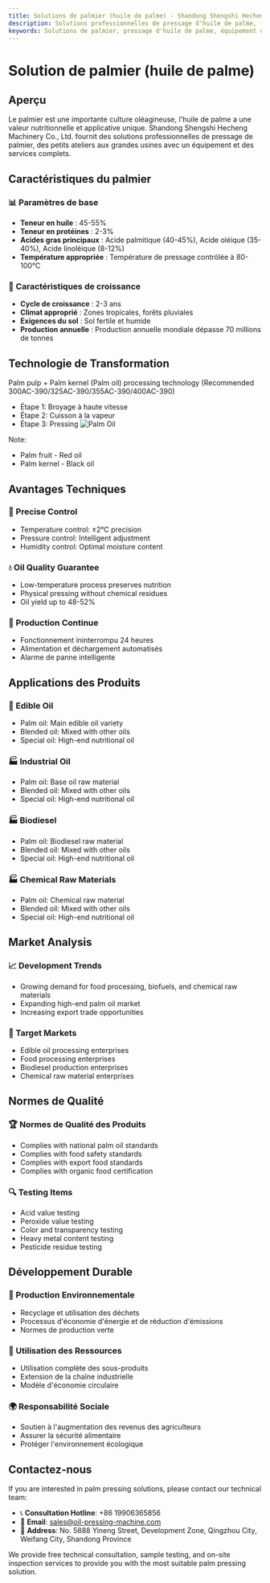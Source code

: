 ```yaml
---
title: Solutions de palmier (huile de palme) - Shandong Shengshi Hecheng Machinery Co., Ltd.
description: Solutions professionnelles de pressage d'huile de palme, fournissant des équipements et services techniques de transformation d'huile de palme, teneur en huile 45-55%, utilisant un processus de pressage approprié pour mettre en valeur les applications industrielles, répondant aux besoins différents des petits ateliers aux grandes usines.
keywords: Solutions de palmier, pressage d'huile de palme, équipement de transformation de palmier, ligne de production d'huile de palme, presse à huile de palme, extraction d'huile de palme, transformation de graines oléagineuses de palmier, équipement de pressage d'huile de palme, équipement de production d'huile de palme, usine de transformation d'huile de palme
---
```


# Solution de palmier (huile de palme)

## Aperçu

Le palmier est une importante culture oléagineuse, l'huile de palme a une valeur nutritionnelle et applicative unique. Shandong Shengshi Hecheng Machinery Co., Ltd. fournit des solutions professionnelles de pressage de palmier, des petits ateliers aux grandes usines avec un équipement et des services complets.

## Caractéristiques du palmier

### 📊 Paramètres de base
- **Teneur en huile** : 45-55%
- **Teneur en protéines** : 2-3%
- **Acides gras principaux** : Acide palmitique (40-45%), Acide oléique (35-40%), Acide linoléique (8-12%)
- **Température appropriée** : Température de pressage contrôlée à 80-100℃

### 🌱 Caractéristiques de croissance
- **Cycle de croissance** : 2-3 ans
- **Climat approprié** : Zones tropicales, forêts pluviales
- **Exigences du sol** : Sol fertile et humide
- **Production annuelle** : Production annuelle mondiale dépasse 70 millions de tonnes

## Technologie de Transformation

Palm pulp + Palm kernel (Palm oil) processing technology (Recommended 300AC-390/325AC-390/355AC-390/400AC-390)
 + Étape 1: Broyage à haute vitesse
 + Étape 2: Cuisson à la vapeur
 + Étape 3: Pressing
![Palm Oil](/images/棕榈果肉_棕榈仁热榨工艺_Hot%20pressing%20process%20of%20palm%20pulp_palm%20kernel_.png)

Note:
 + Palm fruit - Red oil   
 + Palm kernel - Black oil

## Avantages Techniques

### 🎯 Precise Control
- Temperature control: ±2℃ precision
- Pressure control: Intelligent adjustment
- Humidity control: Optimal moisture content

### 💧 Oil Quality Guarantee
- Low-temperature process preserves nutrition
- Physical pressing without chemical residues
- Oil yield up to 48-52%

### 🔄 Production Continue
- Fonctionnement ininterrompu 24 heures
- Alimentation et déchargement automatisés
- Alarme de panne intelligente

## Applications des Produits

### 🍳 Edible Oil
- Palm oil: Main edible oil variety
- Blended oil: Mixed with other oils
- Special oil: High-end nutritional oil

### 🏭 Industrial Oil
- Palm oil: Base oil raw material
- Blended oil: Mixed with other oils
- Special oil: High-end nutritional oil

### 🏭 Biodiesel
- Palm oil: Biodiesel raw material
- Blended oil: Mixed with other oils
- Special oil: High-end nutritional oil

### 🏭 Chemical Raw Materials
- Palm oil: Chemical raw material
- Blended oil: Mixed with other oils
- Special oil: High-end nutritional oil

## Market Analysis

### 📈 Development Trends
- Growing demand for food processing, biofuels, and chemical raw materials
- Expanding high-end palm oil market
- Increasing export trade opportunities

### 🎯 Target Markets
- Edible oil processing enterprises
- Food processing enterprises
- Biodiesel production enterprises
- Chemical raw material enterprises

## Normes de Qualité

### 🏆 Normes de Qualité des Produits
- Complies with national palm oil standards
- Complies with food safety standards
- Complies with export food standards
- Complies with organic food certification

### 🔍 Testing Items
- Acid value testing
- Peroxide value testing
- Color and transparency testing
- Heavy metal content testing
- Pesticide residue testing

## Développement Durable

### 🌱 Production Environnementale
- Recyclage et utilisation des déchets
- Processus d'économie d'énergie et de réduction d'émissions
- Normes de production verte

### 🔄 Utilisation des Ressources
- Utilisation complète des sous-produits
- Extension de la chaîne industrielle
- Modèle d'économie circulaire

### 🌍 Responsabilité Sociale
- Soutien à l'augmentation des revenus des agriculteurs
- Assurer la sécurité alimentaire
- Protéger l'environnement écologique

## Contactez-nous

If you are interested in palm pressing solutions, please contact our technical team:

- 📞 **Consultation Hotline**: +86 19906365856
- 📧 **Email**: sales@oil-pressing-machine.com
- 📍 **Address**: No. 5888 Yineng Street, Development Zone, Qingzhou City, Weifang City, Shandong Province

We provide free technical consultation, sample testing, and on-site inspection services to provide you with the most suitable palm pressing solution.